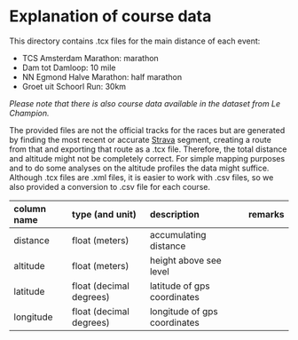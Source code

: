 # Explanation of course data

This directory contains .tcx files for the main distance of each event:
- TCS Amsterdam Marathon: marathon
- Dam tot Damloop: 10 mile
- NN Egmond Halve Marathon: half marathon
- Groet uit Schoorl Run: 30km

*Please note that there is also course data available in the dataset from Le Champion.*

The provided files are not the official tracks for the races but are generated by finding the most recent or accurate [Strava](https://www.strava.com) segment, creating a route from that and exporting that route as a .tcx file.
Therefore, the total distance and altitude might not be completely correct.
For simple mapping purposes and to do some analyses on the altitude profiles the data might suffice.
Although .tcx files are .xml files, it is easier to work with .csv files, so we also provided a conversion to .csv file for each course.

| column name   | type (and unit)           | description                   | remarks |
| :------------ | :------------------------ | :---------------------------- | :------ |
| distance      | float (meters)            | accumulating distance         |         |
| altitude      | float (meters)            | height above see level        |         |
| latitude      | float (decimal degrees)   | latitude of gps coordinates   |         |
| longitude     | float (decimal degrees)   | longitude of gps coordinates  |         |
